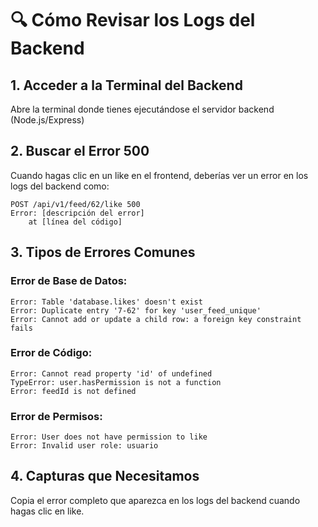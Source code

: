 # 🔍 Cómo Revisar los Logs del Backend

## 1. **Acceder a la Terminal del Backend**
Abre la terminal donde tienes ejecutándose el servidor backend (Node.js/Express)

## 2. **Buscar el Error 500**
Cuando hagas clic en un like en el frontend, deberías ver un error en los logs del backend como:

```
POST /api/v1/feed/62/like 500
Error: [descripción del error]
    at [línea del código]
```

## 3. **Tipos de Errores Comunes**

### **Error de Base de Datos:**
```
Error: Table 'database.likes' doesn't exist
Error: Duplicate entry '7-62' for key 'user_feed_unique'
Error: Cannot add or update a child row: a foreign key constraint fails
```

### **Error de Código:**
```
Error: Cannot read property 'id' of undefined
TypeError: user.hasPermission is not a function
Error: feedId is not defined
```

### **Error de Permisos:**
```
Error: User does not have permission to like
Error: Invalid user role: usuario
```

## 4. **Capturas que Necesitamos**
Copia el error completo que aparezca en los logs del backend cuando hagas clic en like. 